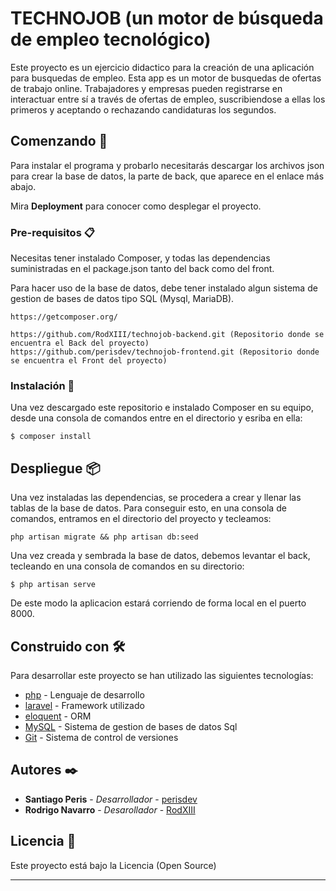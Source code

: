 # TECHNOJOB (un motor de búsqueda de empleo tecnológico)

Este proyecto es un ejercicio didactico para la creación de una aplicación para busquedas de empleo.
Esta app es un motor de busquedas de ofertas de trabajo online. Trabajadores y empresas pueden registrarse en interactuar entre sí a través de ofertas de empleo, suscribiendose a ellas los primeros y aceptando o rechazando candidaturas los segundos.

## Comenzando 🚀

Para instalar el programa y probarlo necesitarás descargar los archivos json para crear la base de datos, la parte de 
back, que aparece en el enlace más abajo.

Mira **Deployment** para conocer como desplegar el proyecto.

### Pre-requisitos 📋

Necesitas tener instalado Composer, y todas las dependencias suministradas en el package.json tanto del back como del front.

Para hacer uso de la base de datos, debe tener instalado algun sistema de gestion de bases de datos tipo SQL (Mysql, MariaDB).
```
https://getcomposer.org/

```
```
https://github.com/RodXIII/technojob-backend.git (Repositorio donde se encuentra el Back del proyecto)
https://github.com/perisdev/technojob-frontend.git (Repositorio donde se encuentra el Front del proyecto)
```

### Instalación 🔧

Una vez descargado este repositorio e instalado Composer en su equipo, desde una consola de comandos entre en el directorio y esriba en ella:


```
$ composer install
```


## Despliegue 📦

Una vez instaladas las dependencias, se procedera a crear y llenar las tablas 
de la base de datos. Para conseguir esto, en una consola de comandos, entramos en el directorio del proyecto y tecleamos: 

```
php artisan migrate && php artisan db:seed
```
Una vez creada y sembrada la base de datos, debemos levantar el back, tecleando en una consola de comandos en su directorio:

```
$ php artisan serve
```

De este modo la aplicacion estará corriendo de forma local en el puerto 8000.

## Construido con 🛠️

Para desarrollar este proyecto se han utilizado las siguientes tecnologías:

* [php](https://www.php.net/) - Lenguaje de desarrollo
* [laravel](https://laravel.com/) - Framework utilizado
* [eloquent](https://laravel.com/docs/5.8/eloquent) - ORM
* [MySQL](https://www.mysql.com/) - Sistema de gestion de bases de datos Sql
* [Git](https://git-scm.com/) - Sistema de control de versiones

## Autores ✒️

* **Santiago Peris** - *Desarrollador* - [perisdev](https://github.com/perisdev)
* **Rodrigo Navarro** - *Desarollador* - [RodXIII](https://github.com/RodXIII)

## Licencia 📄

Este proyecto está bajo la Licencia (Open Source) 

---
